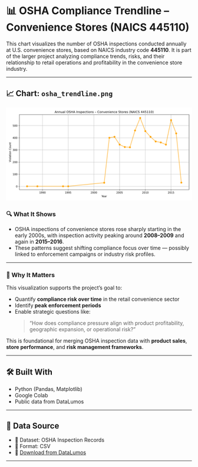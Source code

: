 # 📊 OSHA Compliance Trendline – Convenience Stores (NAICS 445110)

This chart visualizes the number of OSHA inspections conducted annually at U.S. convenience stores, based on NAICS industry code **445110**. It is part of the larger project analyzing compliance trends, risks, and their relationship to retail operations and profitability in the convenience store industry.

---

## 📈 Chart: `osha_trendline.png`

![OSHA Trendline](osha_trendline.png)

### 🔍 What It Shows

- OSHA inspections of convenience stores rose sharply starting in the early 2000s, with inspection activity peaking around **2008–2009** and again in **2015–2016**.
- These patterns suggest shifting compliance focus over time — possibly linked to enforcement campaigns or industry risk profiles.

---

### 🎯 Why It Matters

This visualization supports the project’s goal to:

- Quantify **compliance risk over time** in the retail convenience sector
- Identify **peak enforcement periods**
- Enable strategic questions like:  
  > “How does compliance pressure align with product profitability, geographic expansion, or operational risk?”

This is foundational for merging OSHA inspection data with **product sales**, **store performance**, and **risk management frameworks**.

---

## 🛠️ Built With

- Python (Pandas, Matplotlib)
- Google Colab
- Public data from DataLumos

---

## 📎 Data Source

- 📁 Dataset: OSHA Inspection Records  
- 🧩 Format: CSV  
- 🔗 [Download from DataLumos](https://www.datalumos.org/datalumos/project/100441/version/V1/view?path=/datalumos/100441/fcr:versions/V1.1/osha_inspection.csv&type=file)

---

